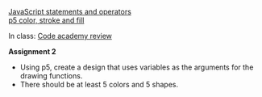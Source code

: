 [JavaScript statements and operators](https://owenroberts.github.io/mmp210/week2/index.html)  
[p5 color, stroke and fill](https://owenroberts.github.io/mmp210/week2/p5.html)

In class: [Code academy review](http://www.codecademy.com/courses/getting-started-v2)

**Assignment 2**
- Using p5, create a design that uses variables as the arguments for the drawing functions.
- There should be at least 5 colors and 5 shapes.
